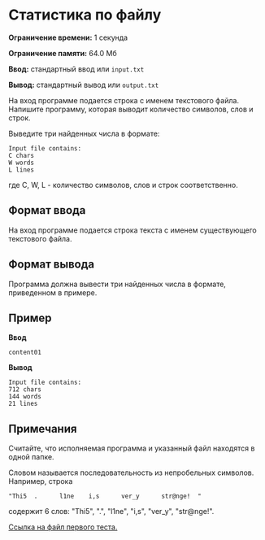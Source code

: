 # Статистика по файлу

**Ограничение времени:** 1 секунда

**Ограничение памяти:** 64.0 Мб

**Ввод:** стандартный ввод или `input.txt`

**Вывод:** стандартный вывод или `output.txt`

На вход программе подается строка с именем текстового файла. Напишите программу, которая выводит количество символов, слов и строк.

Выведите три найденных числа в формате:

```
Input file contains:
C chars
W words
L lines
```

где C, W, L - количество символов, слов и строк соответственно.

## Формат ввода

На вход программе подается строка текста с именем существующего текстового файла.

## Формат вывода

Программа должна вывести три найденных числа в формате, приведенном в примере.

## Пример

**Ввод**
```
content01
```

**Вывод**
```
Input file contains:
712 chars
144 words
21 lines
```

## Примечания

Считайте, что исполняемая программа и указанный файл находятся в одной папке.

Словом называется последовательность из непробельных символов. Например, строка

```
"Thi5  .      l1ne    i,s      ver_y      str@nge!  "
```

содержит 6 слов: "Thi5", ".", "l1ne", "i,s", "ver_y", "str@nge!".

[Ссылка на файл первого теста.](test.txt)